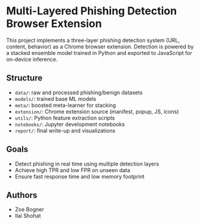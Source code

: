 # Multi-Layered Phishing Detection Browser Extension

This project implements a three-layer phishing detection system (URL, content, behavior) as a Chrome browser extension. Detection is powered by a stacked ensemble model trained in Python and exported to JavaScript for on-device inference.

## Structure

- `data/`: raw and processed phishing/benign datasets
- `models/`: trained base ML models
- `meta/`: boosted meta-learner for stacking
- `extension/`: Chrome extension source (manifest, popup, JS, icons)
- `utils/`: Python feature extraction scripts
- `notebooks/`: Jupyter development notebooks
- `report/`: final write-up and visualizations

## Goals

- Detect phishing in real time using multiple detection layers
- Achieve high TPR and low FPR on unseen data
- Ensure fast response time and low memory footprint

## Authors

- Zoe Bogner
- Ilai Shohat
